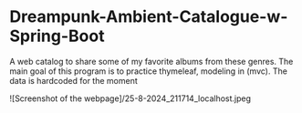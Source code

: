 # Dreampunk-Ambient-Catalogue-w-Spring-Boot
A web catalog to share some of my favorite albums from these genres. The main goal of this program is to practice thymeleaf, modeling in (mvc). The data is hardcoded for the moment

![Screenshot of the webpage]/25-8-2024_211714_localhost.jpeg
